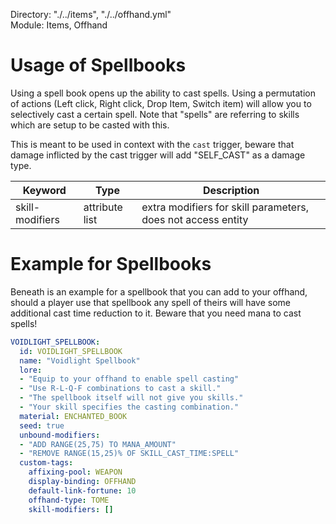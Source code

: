 Directory: "./../items", "./../offhand.yml"  
Module: Items, Offhand

# Usage of Spellbooks

Using a spell book opens up the ability to cast spells. Using a permutation of actions (Left click, Right click, Drop Item, Switch item) will allow you to selectively cast a certain spell. Note that "spells" are referring to skills which are setup to be casted with this.

This is meant to be used in context with the `cast` trigger, beware that damage inflicted by the cast trigger will add "SELF_CAST" as a damage type.

| Keyword | Type | Description |
|-|-|-|
| skill-modifiers | attribute list | extra modifiers for skill parameters, does not access entity |

# Example for Spellbooks

Beneath is an example for a spellbook that you can add to your offhand, should a player use that spellbook any spell of theirs will have some additional cast time reduction to it. Beware that you need mana to cast spells!

```yml
VOIDLIGHT_SPELLBOOK:
  id: VOIDLIGHT_SPELLBOOK
  name: "Voidlight Spellbook"
  lore:
  - "Equip to your offhand to enable spell casting"
  - "Use R-L-Q-F combinations to cast a skill."
  - "The spellbook itself will not give you skills."
  - "Your skill specifies the casting combination."
  material: ENCHANTED_BOOK
  seed: true
  unbound-modifiers:
  - "ADD RANGE(25,75) TO MANA_AMOUNT"
  - "REMOVE RANGE(15,25)% OF SKILL_CAST_TIME:SPELL"
  custom-tags:
    affixing-pool: WEAPON
    display-binding: OFFHAND
    default-link-fortune: 10
    offhand-type: TOME
    skill-modifiers: []
```